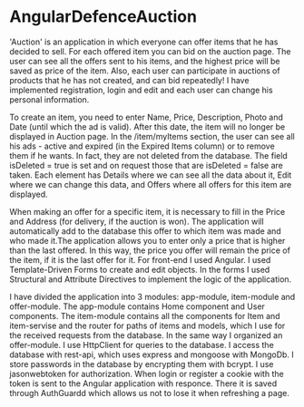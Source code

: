 # AngularDefenceAuction
'Auction' is an application in which everyone can offer items that he has decided to sell.
For each offered item you can bid on the auction page. The user can see all the offers sent to his items, and the highest price will be saved 
as price of the item. Also, each user can participate in auctions of products that he has not created, and can bid repeatedly!
I have implemented registration, login and edit and each user can change his personal information.

To create an item, you need to enter Name, Price, Description, Photo and Date (until which the ad is valid).
After this date, the item will no longer be displayed in Auction page.
In the /item/myItems section, the user can see all his ads - active and expired (in the Expired Items column) or to remove them if he wants. 
In fact, they are not deleted from the database. The field isDeleted = true is set and on request those that are isDeleted = false are taken.
Each element has Details where we can see all the data about it, Edit where we can change this data, and Offers where all offers for this 
item are displayed.

When making an offer for a specific item, it is necessary to fill in the Price and Address (for delivery, if the auction is won). The application
will automatically add to the database this offer to which item was made and who made it.The application allows you to enter only a price that is
higher than the last offered. In this way, the price you offer will remain the price of the item, if it is the last offer for it.
For front-end I used Angular. I used Template-Driven Forms to create and edit objects. In the forms I used Structural and Attribute Directives to 
implement the logic of the application.

I have divided the application into 3 modules: app-module, item-module and offer-module. The app-module contains Home component and User components. 
The item-module contains all the components for Item and item-servise and the router for paths of items and models, 
which I use for the received requests from the database. In the same way I organized an offer-module.
I use HttpClient for queries to the database. I access the database with rest-api, which uses express and mongoose with MongoDb.
I store passwords in the database by encrypting them with bcrypt.
I use jasonwebtoken for authorization. When login or register a cookie with the token is sent to the Angular application with responce.
There it is saved through AuthGuardd which allows us not to lose it when refreshing a page.
